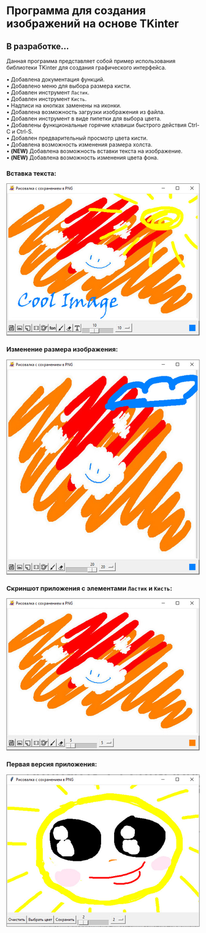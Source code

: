 # Программа для создания изображений на основе TKinter
## В разработке...

Данная программа представляет собой пример использования библиотеки TKinter для создания графического интерфейса.

• Добавлена документация функций.  
• Добавлено меню для выбора размера кисти.  
• Добавлен инструмент `Ластик`.  
• Добавлен инструмент `Кисть`.  
• Надписи на кнопках заменены на иконки.  
• Добавлена возможность загрузки изображения из файла.  
• Добавлен инструмент в виде пипетки для выбора цвета.  
• Добавлены функциональные горячие клавиши быстрого действия Ctrl-C и Ctrl-S.  
• Добавлен предварительный просмотр цвета кисти.  
• Добавлена возможность изменения размера холста.  
• **(NEW)** Добавлена возможность вставки текста на изображение.  
• **(NEW)** Добавлена возможность изменения цвета фона.  

### Вставка текста:
![img01](https://github.com/Topotun77/painter_example/blob/master/ScreenShots/n004.jpg?raw=true)
### Изменение размера изображения:
![img01](https://github.com/Topotun77/painter_example/blob/master/ScreenShots/n003.jpg?raw=true)
### Скриншот приложения с элементами `Ластик` и `Кисть`:
![img01](https://github.com/Topotun77/painter_example/blob/master/ScreenShots/n002.jpg?raw=true)
### Первая версия приложения:
![img01](https://github.com/Topotun77/painter_example/blob/master/ScreenShots/n001.jpg?raw=true)
